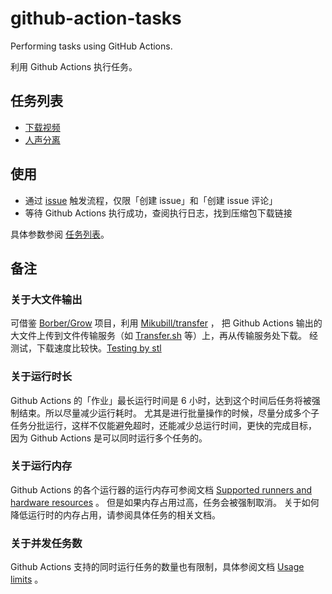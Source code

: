 # github-action-tasks

Performing tasks using GitHub Actions.

利用 Github Actions 执行任务。

## 任务列表

- [下载视频](./download-videos-dlp)
- [人声分离](./separate-audios)

## 使用

- 通过 [issue](https://github.com/pansong291/github-action-tasks/issues) 触发流程，仅限「创建 issue」和「创建 issue 评论」
- 等待 Github Actions 执行成功，查阅执行日志，找到压缩包下载链接

具体参数参阅 [任务列表](#任务列表)。

## 备注

### 关于大文件输出

可借鉴 [Borber/Grow](https://github.com/Borber/Grow) 项目，利用 [Mikubill/transfer](https://github.com/Mikubill/transfer) ，
把 Github Actions 输出的大文件上传到文件传输服务（如 [Transfer.sh](https://transfer.sh/) 等）上，再从传输服务处下载。
经测试，下载速度比较快。[Testing by stl](https://github.com/Sweetlemon68/github-actions-youtube-dl)

### 关于运行时长

Github Actions 的「作业」最长运行时间是 6 小时，达到这个时间后任务将被强制结束。所以尽量减少运行耗时。
尤其是进行批量操作的时候，尽量分成多个子任务分批运行，这样不仅能避免超时，还能减少总运行时间，更快的完成目标，
因为 Github Actions 是可以同时运行多个任务的。

### 关于运行内存

Github Actions 的各个运行器的运行内存可参阅文档 [Supported runners and hardware resources](https://docs.github.com/en/actions/using-github-hosted-runners/about-github-hosted-runners/about-github-hosted-runners#supported-runners-and-hardware-resources) 。
但是如果内存占用过高，任务会被强制取消。 关于如何降低运行时的内存占用，请参阅具体任务的相关文档。

### 关于并发任务数

Github Actions 支持的同时运行任务的数量也有限制，具体参阅文档 [Usage limits](https://docs.github.com/en/actions/learn-github-actions/usage-limits-billing-and-administration#usage-limits) 。
